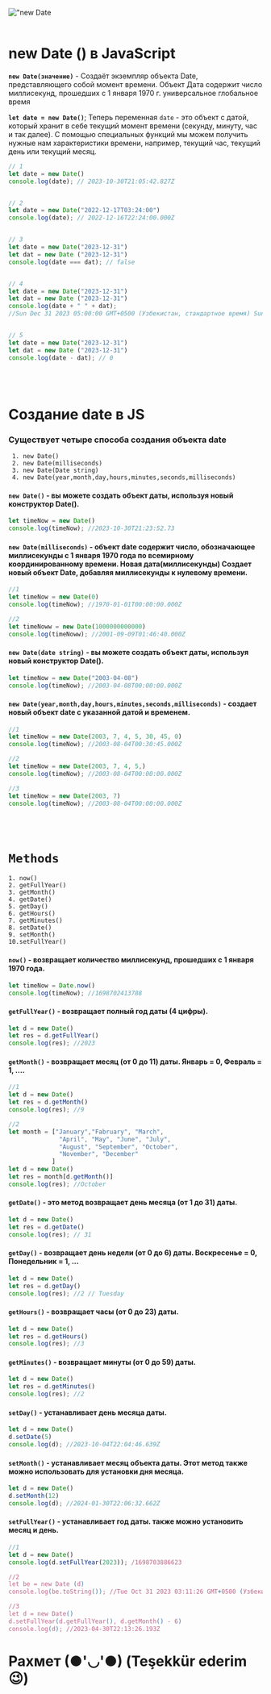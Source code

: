 !["new Date](./img/js-date.jpg)
<br><br>
# new Date () в JavaScript


**`new Date(значение)`** - Создаёт экземпляр объекта Date, представляющего собой момент времени. Объект Дата содержит число миллисекунд, прошедших с 1 января 1970 г. универсальное глобальное время


**`let date = new Date()`**; Теперь переменная `date` - это объект с датой, который хранит в себе текущий момент времени (секунду, минуту, час и так далее). С помощью специальных функций мы можем получить нужные нам характеристики времени, например, текущий час, текущий день или текущий месяц. 

```javascript
// 1
let date = new Date()
console.log(date); // 2023-10-30T21:05:42.827Z


// 2
let date = new Date("2022-12-17T03:24:00")
console.log(date); // 2022-12-16T22:24:00.000Z


// 3
let date = new Date("2023-12-31")
let dat = new Date ("2023-12-31")
console.log(date === dat); // false


// 4
let date = new Date("2023-12-31")
let dat = new Date ("2023-12-31")
console.log(date + " " + dat);
//Sun Dec 31 2023 05:00:00 GMT+0500 (Узбекистан, стандартное время) Sun Dec 31 2023 05:00:00 GMT+0500 (Узбекистан, стандартное время)


// 5
let date = new Date("2023-12-31")
let dat = new Date ("2023-12-31")
console.log(date - dat); // 0
```
<br> <br>
# Cоздание date в JS
### Cуществует четыре способа создания объекта date
     1. new Date()
     2. new Date(milliseconds)
     3. new Date(Date string)
     4. new Date(year,month,day,hours,minutes,seconds,milliseconds)


#### **`new Date()`** - вы можете создать объект даты, используя новый конструктор Date().
```javascript
let timeNow = new Date()
console.log(timeNow); //2023-10-30T21:23:52.73
```

#### **`new Date(milliseconds)`** - oбъект date содержит число, обозначающее миллисекунды с 1 января 1970 года по всемирному координированному времени. Новая дата(миллисекунды) Создает новый объект Date, добавляя миллисекунды к нулевому времени.
```javascript
//1
let timeNow = new Date(0)
console.log(timeNow); //1970-01-01T00:00:00.000Z

//2
let timeNoww = new Date(1000000000000)
console.log(timeNoww); //2001-09-09T01:46:40.000Z
```

#### **`new Date(date string)`** - вы можете создать объект даты, используя новый конструктор Date().
```javascript
let timeNow = new Date("2003-04-08")
console.log(timeNow); //2003-04-08T00:00:00.000Z
```

#### **`new Date(year,month,day,hours,minutes,seconds,milliseconds)`** - создает новый объект date с указанной датой и временем.
```javascript
//1
let timeNow = new Date(2003, 7, 4, 5, 30, 45, 0)
console.log(timeNow); //2003-08-04T00:30:45.000Z

//2
let timeNow = new Date(2003, 7, 4, 5,)
console.log(timeNow); //2003-08-04T00:00:00.000Z

//3
let timeNow = new Date(2003, 7)
console.log(timeNow); //2003-08-04T00:00:00.000Z
```

<br> <br>
# **`Methods`**
    1. now()
    2. getFullYear()
    3. getMonth()
    4. getDate()
    5. getDay()
    6. getHours()
    7. getMinutes()
    8. setDate()
    9. setMonth()
    10.setFullYear()

#### **`now()`** - возвращает количество миллисекунд, прошедших с 1 января 1970 года.
```javascript
let timeNow = Date.now()
console.log(timeNow); //1698702413788
```

#### **`getFullYear()`** - возвращает полный год даты (4 цифры).
```javascript
let d = new Date()
let res = d.getFullYear()
console.log(res); //2023
```

#### **`getMonth()`** - возвращает месяц (от 0 до 11) даты. Январь = 0, Февраль = 1, ....
```javascript
//1
let d = new Date()
let res = d.getMonth()
console.log(res); //9

//2
let month = ["January","Fabruary", "March",
              "April", "May", "June", "July",
              "August", "September", "October",
              "November", "December"
            ]
let d = new Date()
let res = month[d.getMonth()]
console.log(res); //October
```

#### **`getDate()`** - это метод возвращает день месяца (от 1 до 31) даты.
```javascript
let d = new Date()
let res = d.getDate()
console.log(res); // 31
```


#### **`getDay()`** - возвращает день недели (от 0 до 6) даты. Воскресенье = 0, Понедельник = 1, ...
```javascript
let d = new Date()
let res = d.getDay()
console.log(res); //2 // Tuesday
```

#### **`getHours()`** - возвращает часы (от 0 до 23) даты.
```javascript
let d = new Date()
let res = d.getHours()
console.log(res); //3 
```

#### **`getMinutes()`** - возвращает минуты (от 0 до 59) даты.
```javascript
let d = new Date()
let res = d.getMinutes()
console.log(res); //2 
```

#### **`setDay()`** - устанавливает день месяца даты.
```javascript
let d = new Date()
d.setDate(5)
console.log(d); //2023-10-04T22:04:46.639Z
```

#### **`setMonth()`** - устанавливает месяц объекта даты. Этот метод также можно использовать для установки дня месяца.
```javascript
let d = new Date()
d.setMonth(12)
console.log(d); //2024-01-30T22:06:32.662Z
```

#### **`setFullYear()`** - устанавливает год даты. также можно установить месяц и день.
```javascript
//1
let d = new Date()
console.log(d.setFullYear(2023)); /1698703886623

//2
let be = new Date (d)
console.log(be.toString()); //Tue Oct 31 2023 03:11:26 GMT+0500 (Узбекистан, стандартное время)

//3
let d = new Date()
d.setFullYear(d.getFullYear(), d.getMonth() - 6)
console.log(d); //2023-04-30T22:13:26.193Z
```

# Рахмет (●'◡'●) (Teşekkür ederim😉)








    
